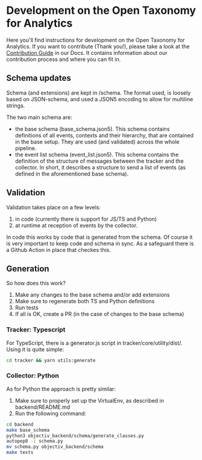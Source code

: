 # Development on the Open Taxonomy for Analytics

Here you'll find instructions for development on the Open Taxonomy for Analytics. If you want to contribute (Thank you!), please take a look at the [Contribution Guide](https://www.objectiv.io/docs/the-project/contributing) in our Docs. It contains information about our contribution process and where you can fit in.

## Schema updates

Schema (and extensions) are kept in /schema. The format used, is loosely based on JSON-schema, and used a JSON5 encoding to allow for multiline strings.

The two main schema are:
- the base schema (base_schema.json5). This schema contains definitions of all events, contexts and their hierarchy, that are contained in the base setup. They are used (and validated) across the whole pipeline.
- the event list schema (event_list.json5). This schema contains the definition of the structure of messages between the tracker and the collector. In short, it describes a structure to send a list of events (as defined in the aforementioned base schema).

## Validation
Validation takes place on a few levels:
1. in code (currently there is support for JS/TS and Python)
2. at runtime at reception of events by the collector.

In code this works by code that is generated from the schema. Of course it is very important to keep code and schema in sync. As a safeguard there is a Github Action in place that checkes this.

## Generation
So how does this work?
1. Make any changes to the base schema and/or add extensions
2. Make sure to regenerate both TS and Python definitions
3. Run tests
4. If all is OK, create a PR (in the case of changes to the base schema)

### Tracker: Typescript
For TypeScript, there is a generator.js script in tracker/core/utility/dist/. Using it is quite simple:
```bash
cd tracker && yarn utils:generate
```

### Collector: Python
As for Python the approach is pretty similar:
1. Make sure to properly set up the VirtualEnv, as described in backend/README.md
2. Run the following command:
```bash
cd backend
make base_schema
python3 objectiv_backend/schema/generate_classes.py
autopep8 -i schema.py
mv schema.py objectiv_backend/schema
make tests
```

